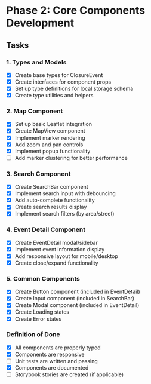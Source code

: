 # Phase 2: Core Components Development

## Tasks

### 1. Types and Models
- [x] Create base types for ClosureEvent
- [x] Create interfaces for component props
- [x] Set up type definitions for local storage schema
- [x] Create type utilities and helpers

### 2. Map Component
- [x] Set up basic Leaflet integration
- [x] Create MapView component
- [x] Implement marker rendering
- [x] Add zoom and pan controls
- [x] Implement popup functionality
- [ ] Add marker clustering for better performance

### 3. Search Component
- [x] Create SearchBar component
- [x] Implement search input with debouncing
- [x] Add auto-complete functionality
- [x] Create search results display
- [x] Implement search filters (by area/street)

### 4. Event Detail Component
- [x] Create EventDetail modal/sidebar
- [x] Implement event information display
- [x] Add responsive layout for mobile/desktop
- [x] Create close/expand functionality

### 5. Common Components
- [x] Create Button component (included in EventDetail)
- [x] Create Input component (included in SearchBar)
- [x] Create Modal component (included in EventDetail)
- [x] Create Loading states
- [x] Create Error states

### Definition of Done
- [x] All components are properly typed
- [x] Components are responsive
- [ ] Unit tests are written and passing
- [x] Components are documented
- [ ] Storybook stories are created (if applicable)

